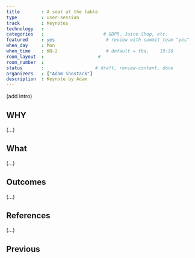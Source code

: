 ```yaml
---
title        : A seat at the table
type         : user-session
track        : Keynotes
technology   :
categories   :                      # GDPR, Juice Shop, etc.
featured     : yes                   # review with summit team "yes"
when_day     : Mon
when_time    : KN-2                  # default = tba,    19:30
room_layout  :                    #
room_number  :
status       :                   # draft, review-content, done
organizers   : ["Adam Shostack"]
description  : Keynote by Adam
---
```



(add intro)

## WHY

(...)

## What

(...)

## Outcomes

(...)

## References

(...)


## Previous
